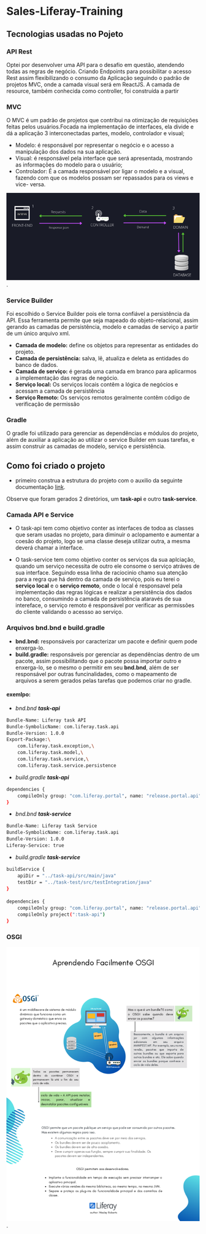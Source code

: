 # Sales-Liferay-Training  
## Tecnologias usadas no Pojeto
### API Rest
Optei por desenvolver uma API para o  desafio em questão, atendendo todas as regras de negócio. Criando Endpoints para possibilitar o acesso Rest assim flexibilizando  o consumo da Aplicação seguindo o padrão de projetos MVC, onde a camada visual será em ReactJS.
A camada de resource, também conhecida  como controller, foi construída a partir 


### MVC
O MVC é um padrão de projetos que contribui na otimização de requisições feitas pelos usuários.Focada na implementação de interfaces, ela divide e dá a aplicação 3 interconectadas partes, modelo, controlador e visual;

* Modelo: é responsável por representar o negócio e o acesso a manipulação dos dados na sua aplicação.
* Visual: é responsável pela interface que será apresentada, mostrando as informações do modelo para o usuário;
* Controlador: É a camada responsável por ligar o modelo e a visual, fazendo com que os modelos possam ser repassados para os views e vice- versa.

![alt text for screen readers](./images/mvc.png "Text to show on mouseover").

### Service Builder 
Foi escolhido o Service Builder pois ele torna confiável a persistência da API. Essa ferramenta permite que seja mapeado do objeto-relacional, assim gerando as camadas de persistência,  modelo e camadas de serviço a partir de um único arquivo xml.

* **Camada de modelo:** define os objetos para representar as entidades do projeto.
* **Camada de persistência:** salva, lê, atualiza e deleta as entidades do banco de dados.
* **Camada de serviço:** é gerada uma camada em branco para aplicarmos a implementação das regras de negócio.
* **Serviço local:** Os serviços locais contêm a lógica de negócios e acessam a camada de persistência
* **Serviço Remoto:** Os serviços remotos geralmente contêm código de verificação de permissão 

		
### Gradle
O gradle foi utilizado para gerenciar as dependências e módulos do projeto, além de auxiliar a aplicação ao utilizar o service Builder em suas tarefas, e assim construir as camadas de modelo, serviço e persistência.  
## Como foi criado o projeto
* primeiro construa a estrutura do projeto com o auxilio da seguinte documentação [link](https://help.liferay.com/hc/en-us/articles/360018182411-Service-Builder-Template-).  

Observe que foram gerados 2 diretórios, um **task-api** e outro **task-service**.  

### Camada API e Service 
* O task-api tem como objetivo conter as interfaces de todoa as classes que seram usadas no projeto, para diminuir o aclopamento e aumentar a coesão do projeto, logo se uma classe deseja utilizar outra, a mesma deverá chamar a interface.

* O task-service tem como objetivo conter os serviços da sua aplciação, quando um serviço necessita de outro ele consome o serviço atráves de sua interface. Seguindo essa linha de raciocinio chamo sua atenção para a regra que há dentro da camada de serviço, pois eu terei o **serviço local** e o **serviço remoto**, onde o local é responsavel pela implementação das regras lógicas e realizar a persistência dos dados no banco, consumindo a camada de persistência ataravés de sua intereface, o serviço remoto é responsável por verificar as permissões do cliente validando o acessso ao serviço.


### Arquivos bnd.bnd e build.gradle
* **bnd.bnd:** responsáveis por caracterizar um pacote e definir quem pode enxerga-lo.  
* **build.gradle:** responsáveis por gerenciar as dependências dentro de um pacote, assim possibilitando que o pacote possa importar outro e enxerga-lo, se o mesmo o permitir em seu **bnd.bnd**, além de ser responsável por outras funcinalidades, como o mapeamento de arquivos a serem gerados pelas tarefas que podemos criar no gradle.

#### exemlpo:
* *bnd.bnd **task-api***
```bash
Bundle-Name: Liferay task API
Bundle-SymbolicName: com.liferay.task.api
Bundle-Version: 1.0.0
Export-Package:\
	com.liferay.task.exception,\
	com.liferay.task.model,\
	com.liferay.task.service,\
	com.liferay.task.service.persistence
```
* *build.gradle **task-api***
```bash
dependencies {
	compileOnly group: "com.liferay.portal", name: "release.portal.api"
}
```

* *bnd.bnd **task-service***
```bash
Bundle-Name: Liferay task Service
Bundle-SymbolicName: com.liferay.task.api
Bundle-Version: 1.0.0
Liferay-Service: true
```
* *build.gradle **task-service***
```bash
buildService {
	apiDir = "../task-api/src/main/java"
	testDir = "../task-test/src/testIntegration/java"
}

dependencies {
	compileOnly group: "com.liferay.portal", name: "release.portal.api"
	compileOnly project(":task-api")
}

```

### OSGI
![alt text for screen readers](./images/Screenshot%20from%202021-12-29%2014-24-08.png "Text to show on mouseover").
